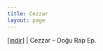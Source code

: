 ```yaml
---
title: Cezzar
layout: page
---
```


<a href="https://cloud.mail.ru/public/d552dfe2e4fc/Cezzar%20-%20Dogu%20Rap%20E.P" target="_blank">[indir]</a>   |   Cezzar &#8211; Doğu Rap Ep.